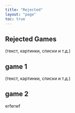 ```yaml
---
title: "Rejected"
layout: "page"
toc: true
---
```


## Rejected Games

(текст, картинки, списки и т.д.)

## game 1

(текст, картинки, списки и т.д.)

## game 2

erferwf
